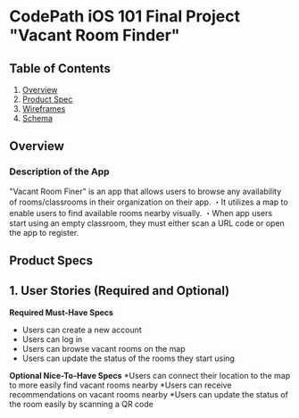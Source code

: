 # CodePath iOS 101 Final Project "Vacant Room Finder"

## Table of Contents

1. [Overview](#Overview)
2. [Product Spec](#Product-Spec)
3. [Wireframes](#Wireframes)
4. [Schema](#Schema)

## Overview

### Description of the App

"Vacant Room Finer" is an app that allows users to browse any availability of rooms/classrooms in their organization on their app. 
・It utilizes a map to enable users to find available rooms nearby visually. 
・When app users start using an empty classroom, they must either scan a URL code or open the app to register. 

## Product Specs

## 1. User Stories (Required and Optional)

**Required Must-Have Specs**
* Users can create a new account
* Users can log in
* Users can browse vacant rooms on the map
* Users can update the status of the rooms they start using 

**Optional Nice-To-Have Specs**
*Users can connect their location to the map to more easily find vacant rooms nearby
*Users can receive recommendations on vacant rooms nearby
*Users can update the status of the room easily by scanning a QR code
